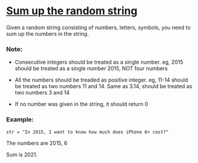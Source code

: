# [Sum up the random string](https://www.codewars.com/kata/55da6c52a94744b379000036) #

Given a random string consisting of numbers, letters, symbols, you need to sum up the numbers in the string.

### Note: ###

* Consecutive integers should be treated as a single number. eg, 2015 should be treated as a single number 2015, NOT four numbers

* All the numbers should be treaded as positive integer. eg, 11-14 should be treated as two numbers 11 and 14. Same as 3.14, should be treated as two numbers 3 and 14

* If no number was given in the string, it should return 0

### Example: ###

    str = "In 2015, I want to know how much does iPhone 6+ cost?"

The numbers are 2015, 6

Sum is 2021.
